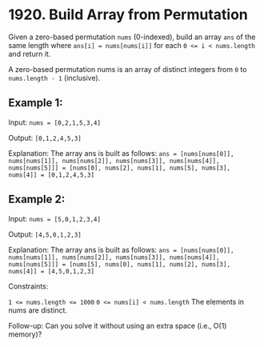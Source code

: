 # 1920. Build Array from Permutation

Given a zero-based permutation `nums` (0-indexed), build an array `ans` of the same length where `ans[i] = nums[nums[i]]` for each `0 <= i < nums.length` and return it.

A zero-based permutation nums is an array of distinct integers from `0` to `nums.length - 1` (inclusive).

## Example 1:

Input: `nums = [0,2,1,5,3,4]`

Output: `[0,1,2,4,5,3]`

Explanation: The array ans is built as follows:
`ans = [nums[nums[0]], nums[nums[1]], nums[nums[2]], nums[nums[3]], nums[nums[4]], nums[nums[5]]]
= [nums[0], nums[2], nums[1], nums[5], nums[3], nums[4]]
= [0,1,2,4,5,3]
`
## Example 2:

Input: `nums = [5,0,1,2,3,4]`

Output: `[4,5,0,1,2,3]`

Explanation: The array ans is built as follows:
`ans = [nums[nums[0]], nums[nums[1]], nums[nums[2]], nums[nums[3]], nums[nums[4]], nums[nums[5]]]
= [nums[5], nums[0], nums[1], nums[2], nums[3], nums[4]]
= [4,5,0,1,2,3]`


Constraints:

`1 <= nums.length <= 1000`
`0 <= nums[i] < nums.length`
The elements in nums are distinct.


Follow-up: Can you solve it without using an extra space (i.e., O(1) memory)?
 